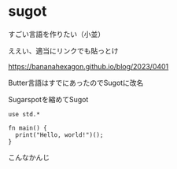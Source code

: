 # sugot
すごい言語を作りたい（小並）

ええい、適当にリンクでも貼っとけ

https://bananahexagon.github.io/blog/2023/0401

Butter言語はすでにあったのでSugotに改名

Sugarspotを縮めてSugot

```
use std.*

fn main() {
  print("Hello, world!")();
}
```

こんなかんじ
